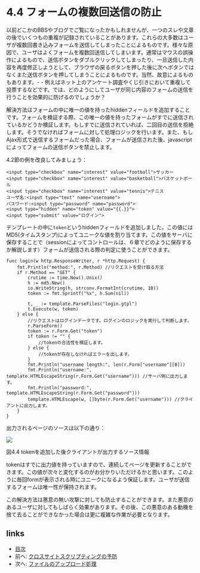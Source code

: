# 4.4 フォームの複数回送信の防止

以前どこかのBBSやブログでご覧になったかもしれませんが、一つのスレや文章の後でいくつもの重複が記録されていることがあります。これらの大多数はユーザが複数回書き込みフォームを送信してしまったことによるものです。様々な原因で、ユーザはよくフォームを複数回送信してしまいます。通常はマウスの誤操作によるもので、送信ボタンをダブルクリックしてしまったり、一旦送信した内容を再度修正しようとして、ブラウザの戻るボタンを押した後に次へボタンではなくまた送信ボタンを押してしまうことによるものです。当然、故意によるものもあります。- - 例えばネット上のアンケート調査やくじ引きにおいて重複して投票するなどです。では、どのようにしてユーザが同じ内容のフォームの送信を行うことを効果的に防げるのでしょうか？

解決方法はフォームの中に唯一の値を持ったhiddenフィールドを追加することです。フォームを検証する際、この唯一の値を持ったフォームがすでに送信されているかどうか検証します。もしすでに送信されていれば、二回目の送信を拒絶します。そうでなければフォームに対して処理ロジックを行います。また、もしAjax形式で送信するフォームだった場合、フォームが送信された後、javascriptによってフォームの送信ボタンを禁止します。

4.2節の例を改良してみましょう：

	<input type="checkbox" name="interest" value="football">サッカー
	<input type="checkbox" name="interest" value="basketball">バスケットボール
	<input type="checkbox" name="interest" value="tennis">テニス
	ユーザ名:<input type="text" name="username">
	パスワード:<input type="password" name="password">
	<input type="hidden" name="token" value="{{.}}">
	<input type="submit" value="ログイン">

テンプレートの中に`token`というhiddenフィールドを追加しました。この値にはMD5(タイムスタンプ)によってユニークな値を割り当てます。この値をサーバに保存することで（sessionによってコントロールは、６章でどのように保存するか解説します）フォームが送信される際の判定に使うことができます。

	func login(w http.ResponseWriter, r *http.Request) {
		fmt.Println("method:", r.Method) //リクエストを受け取る方法
		if r.Method == "GET" {
			crutime := time.Now().Unix()
			h := md5.New()
			io.WriteString(h, strconv.FormatInt(crutime, 10))
			token := fmt.Sprintf("%x", h.Sum(nil))

			t, _ := template.ParseFiles("login.gtpl")
			t.Execute(w, token)
		} else {
			//リクエストはログインデータです。ログインのロジックを実行して判断します。
			r.ParseForm()
			token := r.Form.Get("token")
			if token != "" {
				//tokenの合法性を検証します。
			} else {
				//tokenが存在しなければエラーを出します。
			}
			fmt.Println("username length:", len(r.Form["username"][0]))
			fmt.Println("username:", template.HTMLEscapeString(r.Form.Get("username"))) //サーバ側に出力します。
			fmt.Println("password:", template.HTMLEscapeString(r.Form.Get("password")))
			template.HTMLEscape(w, []byte(r.Form.Get("username"))) //クライアントに出力します。
		}
	}

出力されるページのソースは以下の通り：

![](../../ebook/images/4.4.token.png?raw=true)

図4.4 tokenを追加した後クライアントが出力するソース情報

tokenはすでに出力値を持っていますので、連続してページを更新することができます。この値が次々と変化するのがお分かりいただけるかと思います。このように毎回formが表示される時にユニークになるよう保証します。ユーザが送信するフォームは唯一性が保持されます。

この解決方法は悪意の無い攻撃に対しても防止することができます。また悪意のあるユーザに対してもしばらく効果があります。その後、この悪意のある動機を捨て去ることができなかった場合は更に複雑な作業が必要となります。

## links
   * [目次](<preface.md>)
   * 前へ: [クロスサイトスクリプティングの予防](<04.3.md>)
   * 次へ: [ファイルのアップロード処理](<04.5.md>)
